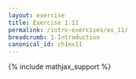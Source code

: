 ```yaml
---
layout: exercise
title: Exercise 1.11
permalink: /intro-exercises/ex_11/
breadcrumb: 1-Introduction
canonical_id: ch1ex11
---
```


{% include mathjax_support %}
